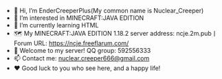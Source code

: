 - 👋 Hi, I’m EnderCreeperPlus(My common name is Nuclear_Creeper)
- 👀 I’m interested in MINECRAFT:JAVA EDITION
- 🌱 I’m currently learning HTML
- 🗺️ My MINECRAFT:JAVA EDITION 1.18.2 server address: ncje.2m.pub丨Forum URL: https://ncje.freeflarum.com/
- 🙂 Welcome to my server! QQ group: 592556333
- 📫 Contact me: nuclear.creeper666@gmail.com
- ❤️ Good luck to you who see here, and a happy life!

<!---
EnderCreeperPlus/EnderCreeperPlus is a ✨ special ✨ repository because its `README.md` (this file) appears on your GitHub profile.
You can click the Preview link to take a look at your changes.
--->
